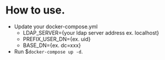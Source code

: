 # How to use.

- Update your docker-compose.yml
    - LDAP_SERVER={your ldap server address ex. localhost}
    - PREFIX_USER_DN={ex. uid}
    - BASE_DN={ex. dc=xxx}
- Run $`docker-compose up -d`.
